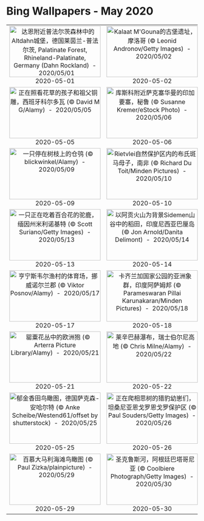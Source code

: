 # Bing Wallpapers - May 2020

| | | | |
|:-------------------------:|:-------------------------:|:-------------------------:|:-------------------------:|
| <a href="https://cn.bing.com/th?id=OHR.BurgAltdahn_ZH-CN8281669977_UHD.jpg" target="_blank"><img src="https://cn.bing.com/th?id=OHR.BurgAltdahn_ZH-CN8281669977_UHD.jpg&w=480" width="240" height="135" alt="达恩附近普法尔茨森林中的Altdahn城堡，德国莱茵兰-普法尔茨, Palatinate Forest, Rhineland-Palatinate, Germany (Dahn Rockland)  -  2020/05/01" title="达恩附近普法尔茨森林中的Altdahn城堡，德国莱茵兰-普法尔茨, Palatinate Forest, Rhineland-Palatinate, Germany (Dahn Rockland)  -  2020/05/01"></a><br>2020-05-01<br> | <a href="https://cn.bing.com/th?id=OHR.KasbahRoses_ZH-CN8429310380_UHD.jpg" target="_blank"><img src="https://cn.bing.com/th?id=OHR.KasbahRoses_ZH-CN8429310380_UHD.jpg&w=480" width="240" height="135" alt="Kalaat M'Gouna的古堡遗址，摩洛哥 (© Leonid Andronov/Getty Images)  -  2020/05/02" title="Kalaat M'Gouna的古堡遗址，摩洛哥 (© Leonid Andronov/Getty Images)  -  2020/05/02"></a><br>2020-05-02<br> | <a href="https://cn.bing.com/th?id=OHR.LaughingOwl_ZH-CN8548558025_UHD.jpg" target="_blank"><img src="https://cn.bing.com/th?id=OHR.LaughingOwl_ZH-CN8548558025_UHD.jpg&w=480" width="240" height="135" alt="琼斯海滩的雪鸮，纽约长岛 (© Vicki Jauron/Getty Images)  -  2020/05/03" title="琼斯海滩的雪鸮，纽约长岛 (© Vicki Jauron/Getty Images)  -  2020/05/03"></a><br>2020-05-03<br> | <a href="https://cn.bing.com/th?id=OHR.LastJedi_ZH-CN8789881870_UHD.jpg" target="_blank"><img src="https://cn.bing.com/th?id=OHR.LastJedi_ZH-CN8789881870_UHD.jpg&w=480" width="240" height="135" alt="乌尤尼盐沼，玻利维亚 (© Ignacio Palacios/Getty Images)  -  2020/05/04" title="乌尤尼盐沼，玻利维亚 (© Ignacio Palacios/Getty Images)  -  2020/05/04"></a><br>2020-05-04<br> |
| <a href="https://cn.bing.com/th?id=OHR.CordovanCourts_ZH-CN8989880218_UHD.jpg" target="_blank"><img src="https://cn.bing.com/th?id=OHR.CordovanCourts_ZH-CN8989880218_UHD.jpg&w=480" width="240" height="135" alt="正在照看花草的孩子和祖父铜雕，西班牙科尔多瓦 (© David M G/Alamy)  -  2020/05/05" title="正在照看花草的孩子和祖父铜雕，西班牙科尔多瓦 (© David M G/Alamy)  -  2020/05/05"></a><br>2020-05-05<br> | <a href="https://cn.bing.com/th?id=OHR.SiegeofCusco_ZH-CN9108219313_UHD.jpg" target="_blank"><img src="https://cn.bing.com/th?id=OHR.SiegeofCusco_ZH-CN9108219313_UHD.jpg&w=480" width="240" height="135" alt="库斯科附近萨克塞华曼的印加要塞，秘鲁 (© Susanne Kremer/eStock Photo)  -  2020/05/06" title="库斯科附近萨克塞华曼的印加要塞，秘鲁 (© Susanne Kremer/eStock Photo)  -  2020/05/06"></a><br>2020-05-06<br> | <a href="https://cn.bing.com/th?id=OHR.WildflowerWeek_ZH-CN4593499387_UHD.jpg" target="_blank"><img src="https://cn.bing.com/th?id=OHR.WildflowerWeek_ZH-CN4593499387_UHD.jpg&w=480" width="240" height="135" alt="印克斯湖国家公园中的德克萨斯矢车菊，德克萨斯州 (© Inge Johnsson/Alamy)  -  2020/05/07" title="印克斯湖国家公园中的德克萨斯矢车菊，德克萨斯州 (© Inge Johnsson/Alamy)  -  2020/05/07"></a><br>2020-05-07<br> | <a href="https://cn.bing.com/th?id=OHR.AdelaideVineyard_ZH-CN8408417885_UHD.jpg" target="_blank"><img src="https://cn.bing.com/th?id=OHR.AdelaideVineyard_ZH-CN8408417885_UHD.jpg&w=480" width="240" height="135" alt="阿德莱德山的葡萄园，澳大利亚 (© Ben Goode/iStock/Getty Images Plus)  -  2020/05/08" title="阿德莱德山的葡萄园，澳大利亚 (© Ben Goode/iStock/Getty Images Plus)  -  2020/05/08"></a><br>2020-05-08<br> |
| <a href="https://cn.bing.com/th?id=OHR.BarnOwlMigration_ZH-CN8579914070_UHD.jpg" target="_blank"><img src="https://cn.bing.com/th?id=OHR.BarnOwlMigration_ZH-CN8579914070_UHD.jpg&w=480" width="240" height="135" alt="一只停在树枝上的仓鸮 (© blickwinkel/Alamy)  -  2020/05/09" title="一只停在树枝上的仓鸮 (© blickwinkel/Alamy)  -  2020/05/09"></a><br>2020-05-09<br> | <a href="https://cn.bing.com/th?id=OHR.ZebraMom_ZH-CN8693599520_UHD.jpg" target="_blank"><img src="https://cn.bing.com/th?id=OHR.ZebraMom_ZH-CN8693599520_UHD.jpg&w=480" width="240" height="135" alt="Rietvlei自然保护区内的布氏斑马母子，南非 (© Richard Du Toit/Minden Pictures)  -  2020/05/10" title="Rietvlei自然保护区内的布氏斑马母子，南非 (© Richard Du Toit/Minden Pictures)  -  2020/05/10"></a><br>2020-05-10<br> | <a href="https://cn.bing.com/th?id=OHR.OldPatriarchTree_ZH-CN8818146190_UHD.jpg" target="_blank"><img src="https://cn.bing.com/th?id=OHR.OldPatriarchTree_ZH-CN8818146190_UHD.jpg&w=480" width="240" height="135" alt="大提顿国家公园中的Old Patriarch Tree，怀俄明州 (© George Sanker/Minden Pictures)  -  2020/05/11" title="大提顿国家公园中的Old Patriarch Tree，怀俄明州 (© George Sanker/Minden Pictures)  -  2020/05/11"></a><br>2020-05-11<br> | <a href="https://cn.bing.com/th?id=OHR.SeagullsChat_ZH-CN8973709588_UHD.jpg" target="_blank"><img src="https://cn.bing.com/th?id=OHR.SeagullsChat_ZH-CN8973709588_UHD.jpg&w=480" width="240" height="135" alt="La Brenne的海鸥，法国 (© SandyS/Alamy)  -  2020/05/12" title="La Brenne的海鸥，法国 (© SandyS/Alamy)  -  2020/05/12"></a><br>2020-05-12<br> |
| <a href="https://cn.bing.com/th?id=OHR.MooseWatching_ZH-CN9115714564_UHD.jpg" target="_blank"><img src="https://cn.bing.com/th?id=OHR.MooseWatching_ZH-CN9115714564_UHD.jpg&w=480" width="240" height="135" alt="一只正在吃着百合花的驼鹿，缅因州米利诺基特 (© Scott Suriano/Getty Images)  -  2020/05/13" title="一只正在吃着百合花的驼鹿，缅因州米利诺基特 (© Scott Suriano/Getty Images)  -  2020/05/13"></a><br>2020-05-13<br> | <a href="https://cn.bing.com/th?id=OHR.BaliRiceHarvest_ZH-CN9267319542_UHD.jpg" target="_blank"><img src="https://cn.bing.com/th?id=OHR.BaliRiceHarvest_ZH-CN9267319542_UHD.jpg&w=480" width="240" height="135" alt="以阿贡火山为背景Sidemen山谷中的稻田，印度尼西亚巴厘岛 (© Jon Arnold/Danita Delimont)  -  2020/05/14" title="以阿贡火山为背景Sidemen山谷中的稻田，印度尼西亚巴厘岛 (© Jon Arnold/Danita Delimont)  -  2020/05/14"></a><br>2020-05-14<br> | <a href="https://cn.bing.com/th?id=OHR.NorthRimOpens_ZH-CN9513300299_UHD.jpg" target="_blank"><img src="https://cn.bing.com/th?id=OHR.NorthRimOpens_ZH-CN9513300299_UHD.jpg&w=480" width="240" height="135" alt="从Toroweap Overlook俯瞰大峡谷和科罗拉多河，亚利桑那州大峡谷国家公园 (© Matteo Colombo Travel Photo/Shutterstock)  -  2020/05/15" title="从Toroweap Overlook俯瞰大峡谷和科罗拉多河，亚利桑那州大峡谷国家公园 (© Matteo Colombo Travel Photo/Shutterstock)  -  2020/05/15"></a><br>2020-05-15<br> | <a href="https://cn.bing.com/th?id=OHR.LacMidi_ZH-CN9682566554_UHD.jpg" target="_blank"><img src="https://cn.bing.com/th?id=OHR.LacMidi_ZH-CN9682566554_UHD.jpg&w=480" width="240" height="135" alt="南奥索峰的Lac d'Ayous小屋，法国 (© Eneko Aldaz/Offset by Shutterstock)  -  2020/05/16" title="南奥索峰的Lac d'Ayous小屋，法国 (© Eneko Aldaz/Offset by Shutterstock)  -  2020/05/16"></a><br>2020-05-16<br> |
| <a href="https://cn.bing.com/th?id=OHR.LofotenIslands_ZH-CN0114482586_UHD.jpg" target="_blank"><img src="https://cn.bing.com/th?id=OHR.LofotenIslands_ZH-CN0114482586_UHD.jpg&w=480" width="240" height="135" alt="亨宁斯韦尔渔村的体育场，挪威诺尔兰郡 (© Viktor Posnov/Alamy)  -  2020/05/17" title="亨宁斯韦尔渔村的体育场，挪威诺尔兰郡 (© Viktor Posnov/Alamy)  -  2020/05/17"></a><br>2020-05-17<br> | <a href="https://cn.bing.com/th?id=OHR.ElephantHerd_ZH-CN0652209931_UHD.jpg" target="_blank"><img src="https://cn.bing.com/th?id=OHR.ElephantHerd_ZH-CN0652209931_UHD.jpg&w=480" width="240" height="135" alt="卡齐兰加国家公园的亚洲象群，印度阿萨姆邦 (© Parameswaran Pillai Karunakaran/Minden Pictures)  -  2020/05/18" title="卡齐兰加国家公园的亚洲象群，印度阿萨姆邦 (© Parameswaran Pillai Karunakaran/Minden Pictures)  -  2020/05/18"></a><br>2020-05-18<br> | <a href="https://cn.bing.com/th?id=OHR.RoaringFork_ZH-CN0315142196_UHD.jpg" target="_blank"><img src="https://cn.bing.com/th?id=OHR.RoaringFork_ZH-CN0315142196_UHD.jpg&w=480" width="240" height="135" alt="大烟山国家公园中的咆哮溪，田纳西州 (© Paul Hassell/Tandem Stills + Motion)  -  2020/05/19" title="大烟山国家公园中的咆哮溪，田纳西州 (© Paul Hassell/Tandem Stills + Motion)  -  2020/05/19"></a><br>2020-05-19<br> | <a href="https://cn.bing.com/th?id=OHR.LavenderBee_ZH-CN0499654521_UHD.jpg" target="_blank"><img src="https://cn.bing.com/th?id=OHR.LavenderBee_ZH-CN0499654521_UHD.jpg&w=480" width="240" height="135" alt="薰衣草田和蜂箱旁的向日葵地，法国普罗旺斯 (© leoks/Shutterstock)  -  2020/05/20" title="薰衣草田和蜂箱旁的向日葵地，法国普罗旺斯 (© leoks/Shutterstock)  -  2020/05/20"></a><br>2020-05-20<br> |
| <a href="https://cn.bing.com/th?id=OHR.PoppyDeer_ZH-CN8317016056_UHD.jpg" target="_blank"><img src="https://cn.bing.com/th?id=OHR.PoppyDeer_ZH-CN8317016056_UHD.jpg&w=480" width="240" height="135" alt="罂粟花丛中的欧洲狍 (© Arterra Picture Library/Alamy)  -  2020/05/21" title="罂粟花丛中的欧洲狍 (© Arterra Picture Library/Alamy)  -  2020/05/21"></a><br>2020-05-21<br> | <a href="https://cn.bing.com/th?id=OHR.ReichenbachFalls_ZH-CN7578535270_UHD.jpg" target="_blank"><img src="https://cn.bing.com/th?id=OHR.ReichenbachFalls_ZH-CN7578535270_UHD.jpg&w=480" width="240" height="135" alt="莱辛巴赫瀑布，瑞士伯尔尼高地 (© Chris Milne/Alamy)  -  2020/05/22" title="莱辛巴赫瀑布，瑞士伯尔尼高地 (© Chris Milne/Alamy)  -  2020/05/22"></a><br>2020-05-22<br> | <a href="https://cn.bing.com/th?id=OHR.SunSalutation_ZH-CN7833986255_UHD.jpg" target="_blank"><img src="https://cn.bing.com/th?id=OHR.SunSalutation_ZH-CN7833986255_UHD.jpg&w=480" width="240" height="135" alt="一只雄性黄腹彩龟 (© Marko Markovic Photography/Shutterstock)  -  2020/05/23" title="一只雄性黄腹彩龟 (© Marko Markovic Photography/Shutterstock)  -  2020/05/23"></a><br>2020-05-23<br> | <a href="https://cn.bing.com/th?id=OHR.GreenanMaze_ZH-CN7987019078_UHD.jpg" target="_blank"><img src="https://cn.bing.com/th?id=OHR.GreenanMaze_ZH-CN7987019078_UHD.jpg&w=480" width="240" height="135" alt="Greenan迷宫，爱尔兰威克洛郡 (© Peter Krocka/Shutterstock)  -  2020/05/24" title="Greenan迷宫，爱尔兰威克洛郡 (© Peter Krocka/Shutterstock)  -  2020/05/24"></a><br>2020-05-24<br> |
| <a href="https://cn.bing.com/th?id=OHR.TulipFieldsDE_ZH-CN8685077552_UHD.jpg" target="_blank"><img src="https://cn.bing.com/th?id=OHR.TulipFieldsDE_ZH-CN8685077552_UHD.jpg&w=480" width="240" height="135" alt="郁金香田鸟瞰图，德国萨克森-安哈尔特 (© Anke Scheibe/Westend61/offset by shutterstock)  -  2020/05/25" title="郁金香田鸟瞰图，德国萨克森-安哈尔特 (© Anke Scheibe/Westend61/offset by shutterstock)  -  2020/05/25"></a><br>2020-05-25<br> | <a href="https://cn.bing.com/th?id=OHR.CheetahCubs_ZH-CN8863575385_UHD.jpg" target="_blank"><img src="https://cn.bing.com/th?id=OHR.CheetahCubs_ZH-CN8863575385_UHD.jpg&w=480" width="240" height="135" alt="正在爬相思树的猎豹幼崽们，坦桑尼亚恩戈罗恩戈罗保护区 (© Paul Souders/Getty Images)  -  2020/05/26" title="正在爬相思树的猎豹幼崽们，坦桑尼亚恩戈罗恩戈罗保护区 (© Paul Souders/Getty Images)  -  2020/05/26"></a><br>2020-05-26<br> | <a href="https://cn.bing.com/th?id=OHR.EvergladesShowers_ZH-CN9209435866_UHD.jpg" target="_blank"><img src="https://cn.bing.com/th?id=OHR.EvergladesShowers_ZH-CN9209435866_UHD.jpg&w=480" width="240" height="135" alt="大沼泽地国家公园鸟瞰图 (© Tetra Images/Getty Images)  -  2020/05/27" title="大沼泽地国家公园鸟瞰图 (© Tetra Images/Getty Images)  -  2020/05/27"></a><br>2020-05-27<br> | <a href="https://cn.bing.com/th?id=OHR.OldManWhiskers_ZH-CN9321160932_UHD.jpg" target="_blank"><img src="https://cn.bing.com/th?id=OHR.OldManWhiskers_ZH-CN9321160932_UHD.jpg&w=480" width="240" height="135" alt="结籽时的三花锦葵的长羽 (© Sunshine Haven Photo/Shutterstock)  -  2020/05/28" title="结籽时的三花锦葵的长羽 (© Sunshine Haven Photo/Shutterstock)  -  2020/05/28"></a><br>2020-05-28<br> |
| <a href="https://cn.bing.com/th?id=OHR.MarleyBeach_ZH-CN0404372814_UHD.jpg" target="_blank"><img src="https://cn.bing.com/th?id=OHR.MarleyBeach_ZH-CN0404372814_UHD.jpg&w=480" width="240" height="135" alt="百慕大马利海滩鸟瞰图 (© Paul Zizka/plainpicture)  -  2020/05/29" title="百慕大马利海滩鸟瞰图 (© Paul Zizka/plainpicture)  -  2020/05/29"></a><br>2020-05-29<br> | <a href="https://cn.bing.com/th?id=OHR.SantaCruzRiver_ZH-CN0935957996_UHD.jpg" target="_blank"><img src="https://cn.bing.com/th?id=OHR.SantaCruzRiver_ZH-CN0935957996_UHD.jpg&w=480" width="240" height="135" alt="圣克鲁斯河，阿根廷巴塔哥尼亚 (© Coolbiere Photograph/Getty Images)  -  2020/05/30" title="圣克鲁斯河，阿根廷巴塔哥尼亚 (© Coolbiere Photograph/Getty Images)  -  2020/05/30"></a><br>2020-05-30<br> | <a href="https://cn.bing.com/th?id=OHR.WolfPup_ZH-CN1074513906_UHD.jpg" target="_blank"><img src="https://cn.bing.com/th?id=OHR.WolfPup_ZH-CN1074513906_UHD.jpg&w=480" width="240" height="135" alt="同乞食的小狗在一起的灰狼，蒙大拿州 (© Tim Fitzharris/Minden Pictures)  -  2020/05/31" title="同乞食的小狗在一起的灰狼，蒙大拿州 (© Tim Fitzharris/Minden Pictures)  -  2020/05/31"></a><br>2020-05-31<br> |  |
